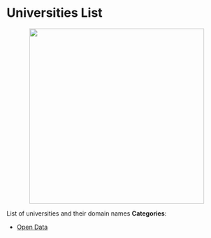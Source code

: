 # Universities List

<p align="center">
    <img width="400" src="https://raw.githubusercontent.com/awesome-apis/awesome-apis/apis/universities-list/logo_256x256.png" />
</p>


List of universities and their domain names
**Categories**:

- [Open Data](https://github/awesome-apis/awesome-apis#open-data)



